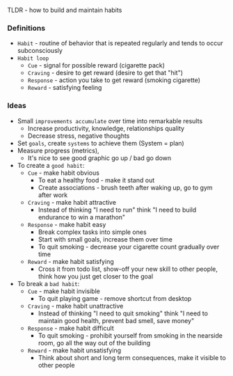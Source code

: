 TLDR - how to build and maintain habits

### Definitions
* `Habit` - routine of behavior that is repeated regularly and tends to occur subconsciously
* `Habit loop`
    * `Cue` - signal for possible reward (cigarette pack)
    * `Craving` - desire to get reward (desire to get that "hit")
    * `Response` - action you take to get reward (smoking cigarette)
    * `Reward` - satisfying feeling

### Ideas
* Small `improvements accumulate` over time into remarkable results
    * Increase productivity, knowledge, relationships quality
    * Decrease stress, negative thoughts
* Set `goals`, create `systems` to achieve them (System = plan)
* Measure progress (metrics), 
    * It's nice to see good graphic go up / bad go down
* To create a `good habit`:
    * `Cue` - make habit obvious
        * To eat a healthy food - make it stand out
        * Create associations - brush teeth after waking up, go to gym after work
    * `Craving` - make habit attractive
        * Instead of thinking "I need to run" think "I need to build endurance to win a marathon"
    * `Response` - make habit easy
        * Break complex tasks into simple ones
        * Start with small goals, increase them over time
        * To quit smoking - decrease your cigarette count gradually over time
    * `Reward` - make habit satisfying
        * Cross it from todo list, show-off your new skill to other people, think how you just get closer to the goal
* To break a `bad habit`:
    * `Cue` - make habit invisible
        * To quit playing game - remove shortcut from desktop
    * `Craving` - make habit unattractive
        * Instead of thinking "I need to quit smoking" think "I need to maintain good health, prevent bad smell, save money"
    * `Response` - make habit difficult
        * To quit smoking - prohibit yourself from smoking in the nearside room, go all the way out of the building
    * `Reward` - make habit unsatisfying
        * Think about short and long term consequences, make it visible to other people
